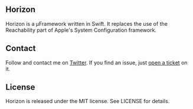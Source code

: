 ## Horizon

Horizon is a µFramework written in Swift. It replaces the use of the Reachability part of Apple's System Configuration framework.

## Contact

Follow and contact me on [Twitter](http://twitter.com/pisarm). If you find an issue,
just [open a ticket](https://github.com/pisarm/Horizon/issues/new) on it.

## License

Horizon is released under the MIT license. See LICENSE for details.
